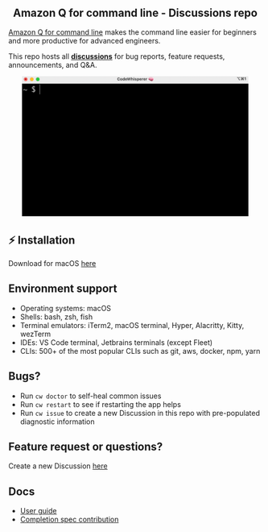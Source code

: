 <div align="center">
    <h2 style="margin-top: 0px">Amazon Q for command line - Discussions repo</h1>
</div>


[Amazon Q for command line](https://aws.amazon.com/codewhisperer/resources/) makes the command line easier for beginners and more productive for advanced engineers. 

This repo hosts all **[discussions](https://github.com/aws/q-command-line-discussions/discussions)** for bug reports, feature requests, announcements, and Q&A.

<div align="center">
    <img width="450" src="assets/cli-completions.gif" />
</div>


## ⚡️ Installation

Download for macOS [here](https://desktop-release.codewhisperer.us-east-1.amazonaws.com/latest/Q.dmg)


## Environment support
* Operating systems: macOS
* Shells: bash, zsh, fish
* Terminal emulators: iTerm2, macOS terminal, Hyper, Alacritty, Kitty, wezTerm
* IDEs: VS Code terminal, Jetbrains terminals (except Fleet)
* CLIs: 500+ of the most popular CLIs such as git, aws, docker, npm, yarn


## Bugs?
* Run `cw doctor` to self-heal common issues
* Run `cw restart` to see if restarting the app helps
* Run `cw issue` to create a new Discussion in this repo with pre-populated diagnostic information


## Feature request or questions?
Create a new Discussion [here](https://github.com/aws/q-command-line-discussions/discussions/new/choose) 


## Docs
* [User guide](https://docs.aws.amazon.com/codewhisperer/latest/userguide/command-line.html)
* [Completion spec contribution](https://fig.io/docs)
